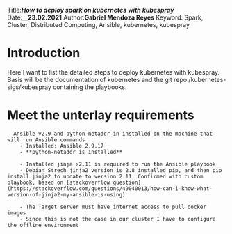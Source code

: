Title:___How to deploy spark on kubernetes with kubespray___
Date:____23.02.2021__
Author:__Gabriel Mendoza Reyes__
Keyword: Spark, Cluster, Distributed Computing, Ansible, kubernetes, kubespray

# Introduction
Here I want to list the detailed steps to deploy kubernetes with kubespray. Basis will be the documentation of kubernetes and the git repo /kubernetes-sigs/kubespray containing the playbooks.

# Meet the unterlay requirements

	- Ansible v2.9 and python-netaddr in installed on the machine that will run Ansible commands
		- Installed: Ansible 2.9.17
		- **python-netaddr is installed** 

		- Installed jinja >2.11 is required to run the Ansible playbook
		- Debian Strech jinja2 version is 2.8 installed pip, and then pip install jinja2 to update to version 2.11, Confirmed with custom playbook, based on [stackoverflow question](https://stackoverflow.com/questions/49040013/how-can-i-know-what-version-of-jinja2-my-ansible-is-using)

		- The Target server must have internet access to pull docker images 
		- Since this is not the case in our cluster I have to configure the offline environment
